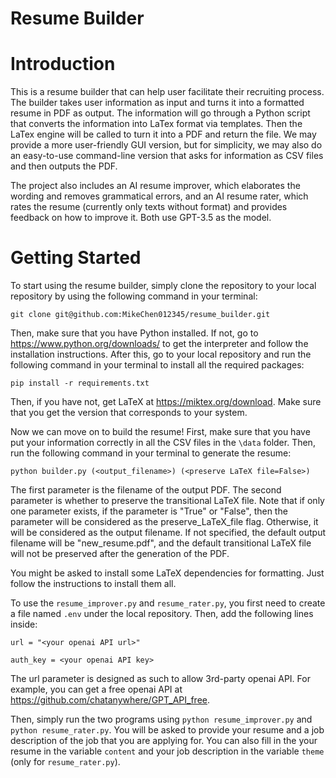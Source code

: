<h1>Resume Builder</h1>

# Introduction

This is a resume builder that can help user facilitate their recruiting process. The builder takes user information as input and turns it into a formatted resume in PDF as output. The information will go through a Python script that converts the information into LaTex format via templates. Then the LaTex engine will be called to turn it into a PDF and return the file. We may provide a more user-friendly GUI version, but for simplicity, we may also do an easy-to-use command-line version that asks for information as CSV files and then outputs the PDF.

The project also includes an AI resume improver, which elaborates the wording and removes grammatical errors, and an AI resume rater, which rates the resume (currently only texts without format) and provides feedback on how to improve it. Both use GPT-3.5 as the model.


# Getting Started

To start using the resume builder, simply clone the repository to your local repository by using the following command in your terminal:

`git clone git@github.com:MikeChen012345/resume_builder.git`

Then, make sure that you have Python installed. If not, go to https://www.python.org/downloads/ to get the interpreter and follow the installation instructions. After this, go to your local repository and run the following command in your terminal to install all the required packages:

`pip install -r requirements.txt`

Then, if you have not, get LaTeX at https://miktex.org/download. Make sure that you get the version that corresponds to your system.

Now we can move on to build the resume! First, make sure that you have put your information correctly in all the CSV files in the `\data` folder. Then, run the following command in your terminal to generate the resume:

`python builder.py (<output_filename>) (<preserve LaTeX file=False>)`

The first parameter is the filename of the output PDF. The second parameter is whether to preserve the transitional LaTeX file. Note that if only one parameter exists, if the parameter is "True" or "False", then the parameter will be considered as the preserve_LaTeX_file flag. Otherwise, it will be considered as the output filename. If not specified, the default output filename will be "new_resume.pdf", and the default transitional LaTeX file will not be preserved after the generation of the PDF.

You might be asked to install some LaTeX dependencies for formatting. Just follow the instructions to install them all.

To use the `resume_improver.py` and `resume_rater.py`, you first need to create a file named `.env` under the local repository. Then, add the following lines inside:

`url = "<your openai API url>"`

`auth_key = <your openai API key>`

The url parameter is designed as such to allow 3rd-party openai API. For example, you can get a free openai API at https://github.com/chatanywhere/GPT_API_free.

Then, simply run the two programs using
`python resume_improver.py` and `python resume_rater.py`. You will be asked to provide your resume and a job description of the job that you are applying for. You can also fill in the your resume in the variable `content` and your job description in the variable `theme` (only for `resume_rater.py`).